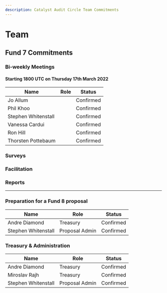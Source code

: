 ```yaml
---
description: Catalyst Audit Circle Team Commitments
---
```


# Team

## Fund 7 Commitments

### Bi-weekly Meetings

#### Starting 1800 UTC on Thursday 17th March 2022&#x20;

| Name                | Role | Status    |
| ------------------- | ---- | --------- |
| Jo Allum            |      | Confirmed |
| Phil Khoo           |      | Confirmed |
| Stephen Whitenstall |      | Confirmed |
| Vanessa Cardui      |      | Confirmed |
| Ron Hill            |      | Confirmed |
| Thorsten Pottebaum  |      | Confirmed |

### Surveys

### Facilitation

### **Reports**

***

### **Preparation for a Fund 8 proposal**

| Name                | Role           | Status    |
| ------------------- | -------------- | --------- |
| Andre Diamond       | Treasury       | Confirmed |
| Stephen Whitenstall | Proposal Admin | Confirmed |

### Treasury & Administration

| Name                | Role           | Status    |
| ------------------- | -------------- | --------- |
| Andre Diamond       | Treasury       | Confirmed |
| Miroslav Rajh       | Treasury       | Confirmed |
| Stephen Whitenstall | Proposal Admin | Confirmed |

###
